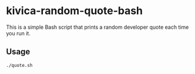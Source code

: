 # kivica-random-quote-bash

This is a simple Bash script that prints a random developer quote each time you run it.

## Usage
```bash
./quote.sh







